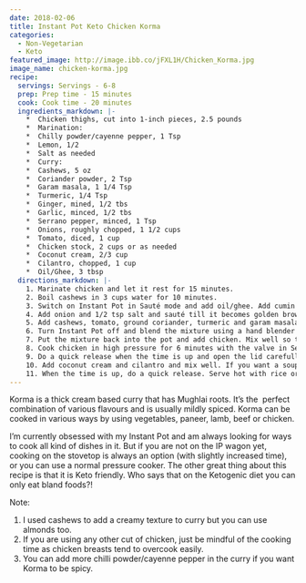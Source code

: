 ```yaml
---
date: 2018-02-06
title: Instant Pot Keto Chicken Korma
categories:
  - Non-Vegetarian
  - Keto
featured_image: http://image.ibb.co/jFXL1H/Chicken_Korma.jpg
image_name: chicken-korma.jpg
recipe:
  servings: Servings - 6-8
  prep: Prep time - 15 minutes
  cook: Cook time - 20 minutes
  ingredients_markdown: |-
    *  Chicken thighs, cut into 1-inch pieces, 2.5 pounds       
    *  Marination:
    *  Chilly powder/cayenne pepper, 1 Tsp
    *  Lemon, 1/2
    *  Salt as needed
    *  Curry:
    *  Cashews, 5 oz
    *  Coriander powder, 2 Tsp
    *  Garam masala, 1 1/4 Tsp
    *  Turmeric, 1/4 Tsp
    *  Ginger, mined, 1/2 tbs
    *  Garlic, minced, 1/2 tbs
    *  Serrano pepper, minced, 1 Tsp
    *  Onions, roughly chopped, 1 1/2 cups
    *  Tomato, diced, 1 cup
    *  Chicken stock, 2 cups or as needed
    *  Coconut cream, 2/3 cup
    *  Cilantro, chopped, 1 cup
    *  Oil/Ghee, 3 tbsp
  directions_markdown: |-
    1. Marinate chicken and let it rest for 15 minutes.
    2. Boil cashews in 3 cups water for 10 minutes.
    3. Switch on Instant Pot in Sauté mode and add oil/ghee. Add cumin seeds, ginger, garlic and serrano pepper. Let it fry for 30 seconds.
    4. Add onion and 1/2 tsp salt and sauté till it becomes golden brown, about 3-4 minutes.
    5. Add cashews, tomato, ground coriander, turmeric and garam masala and mix well. Let the mixture sauté until oil starts separating, about 3 minutes. 
    6. Turn Instant Pot off and blend the mixture using a hand blender or in a blender. 
    7. Put the mixture back into the pot and add chicken. Mix well so that chicken pieces are coated evenly. 
    8. Cook chicken in high pressure for 6 minutes with the valve in Sealing position.
    9. Do a quick release when the time is up and open the lid carefully. 
    10. Add coconut cream and cilantro and mix well. If you want a soupy consistency, add more chicken stock too. Close the lid and cook on high pressure for 3 minutes. Valve should be in the Sealing position.
    11. When the time is up, do a quick release. Serve hot with rice or chapati or just relish it as a stew.
---
```

Korma is a thick cream based curry that has Mughlai roots. It’s the  perfect combination of various flavours and is usually mildly spiced. Korma can be cooked in various ways by using vegetables, paneer, lamb, beef or chicken.

I’m currently obsessed with my Instant Pot and am always looking for ways to cook all kind of dishes in it. But if you are not on the IP wagon yet, cooking on the stovetop is always an option (with slightly increased time), or you can use a normal pressure cooker. The other great thing about this recipe is that it is Keto friendly. Who says that on the Ketogenic diet you can only eat bland foods?!

Note:
1. I used cashews to add a creamy texture to curry but you can use almonds too.
2. If you are using any other cut of chicken, just be mindful of the cooking time as chicken breasts tend to overcook easily. 
3. You can add more chilli powder/cayenne pepper in the curry if you want Korma to be spicy.
